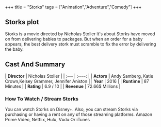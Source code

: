 +++
title = "Storks"
tags = ["Animation","Adventure","Comedy"]
+++
## Storks plot
Storks is a movie directed by Nicholas Stoller It's about Storks have moved on from delivering babies to packages. But when an order for a baby appears, the best delivery stork must scramble to fix the error by delivering the baby.
## Cast And Summary
| **Director**      | Nicholas Stoller |
    | :---        |    :----:   |
    |  **Actors** | Andy Samberg, Katie Crown,Kelsey Grammer, Jennifer Aniston |
    | **Year**   | 2016    |
    |  **Runtime** | 87 Minutes |
    |  **Rating** | 6.9 / 10 | 
    |  **Revenue** | 72.66$ Millions |
### How To Watch / Stream Storks
You can watch Storks on Disney+.
Also, you can stream Storks via purchasing or having a rent on any of those streaming platforms.
Amazon Prime Video, Netflix, Hulu, Vudu Or iTunes